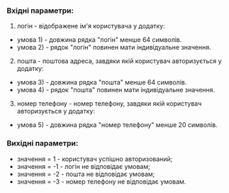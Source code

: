 ### Вхідні параметри:
1. логін - відображене ім'я користувача у додатку:

- умова 1) - довжина рядка "логін" менше 64 символів.
- умова 2) - рядок "логін" повинен мати індивідуальне значення.
2. пошта - поштова адреса, завдяки якій користувач авторизується у додатку:

- умова 3) - довжина рядка "пошта" менше 64 символів.
- умова 4) - рядок "пошта" повинен мати індивідуальне значення.

3. номер телефону - номер телефону, завдяки якій користувач авторизується у додатку:

- умова 5) - довжина рядка "номер телефону" менше 20 символів.
### Вихідні параметри:
- значення = 1 - користувач успішно авторизований;
- значення = -1 - логін не відповідає умовам;
- значення = -2 - пошта не відповідає умовам;
- значення = -3 - номер телефону не відповідає умовам.
